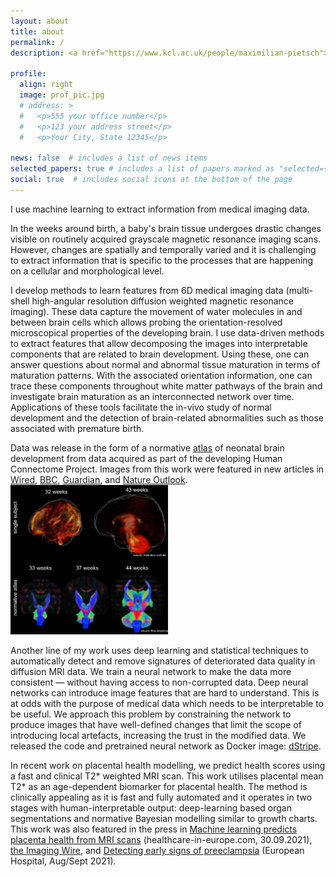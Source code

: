 ```yaml
---
layout: about
title: about
permalink: /
description: <a href="https://www.kcl.ac.uk/people/maximilian-pietsch">King's College London</a>

profile:
  align: right
  image: prof_pic.jpg
  # address: >
  #   <p>555 your office number</p>
  #   <p>123 your address street</p>
  #   <p>Your City, State 12345</p>

news: false  # includes a list of news items
selected_papers: true # includes a list of papers marked as "selected={true}"
social: true  # includes social icons at the bottom of the page
---
```


<!-- Write your biography here. Tell the world about yourself. Link to your favorite [subreddit](http://reddit.com). You can put a picture in, too. The code is already in, just name your picture `prof_pic.jpg` and put it in the `img/` folder.

Put your address / P.O. box / other info right below your picture. You can also disable any these elements by editing `profile` property of the YAML header of your `_pages/about.md`. Edit `_bibliography/papers.bib` and Jekyll will render your [publications page](/al-folio/publications/) automatically.

Link to your social media connections, too. This theme is set up to use [Font Awesome icons](http://fortawesome.github.io/Font-Awesome/) and [Academicons](https://jpswalsh.github.io/academicons/), like the ones below. Add your Facebook, Twitter, LinkedIn, Google Scholar, or just disable all of them. -->

I use machine learning to extract information from medical imaging data.

In the weeks around birth, a baby's brain tissue undergoes drastic changes visible on routinely acquired grayscale magnetic resonance imaging scans. However, changes are spatially and temporally varied and it is challenging to extract information that is specific to the processes that are happening on a cellular and morphological level.

I develop methods to learn features from 6D medical imaging data (multi-shell high-angular resolution diffusion weighted magnetic resonance imaging). These data capture the movement of water molecules in and between brain cells which allows probing the orientation-resolved microscopical properties of the developing brain. I use data-driven methods to extract features that allow decomposing the images into interpretable components that are related to brain development. Using these, one can answer questions about normal and abnormal tissue maturation in terms of maturation patterns. With the associated orientation information, one can trace these components throughout white matter pathways of the brain and investigate brain maturation as an interconnected network over time. Applications of these tools facilitate the in-vivo study of normal development and the detection of brain-related abnormalities such as those associated with premature birth.

Data was release in the form of a normative [atlas](https://gin.g-node.org/maxpietsch/dHCP_neonatal_HARDI_atlas/) of neonatal brain development from data acquired as part of the developing Human Connectome Project. Images from this work were featured in new articles in [Wired](https://www.wired.co.uk/gallery/developing-human-connectome-project), [BBC](https://www.bbc.co.uk/news/health-39854654), [Guardian](https://www.theguardian.com/science/2017/may/10/project-to-map-human-brain-from-womb-to-birth-releases-stunning-images), and [Nature Outlook](https://www.nature.com/articles/d41586-019-02208-0).
<img src="assets/img/dhcp_neo.jpg" alt="Neonatal tissue matruation contrast" width="50%"/>

<!-- - [From womb to world: scans capture how our brains develop during pregnancy and beyond](https://www.wired.co.uk/gallery/developing-human-connectome-project) (Wired, 15 May 2017),
- [Project to map human brain from womb to birth releases stunning images](https://www.theguardian.com/science/2017/may/10/project-to-map-human-brain-from-womb-to-birth-releases-stunning-images) (Guardian, 10 May 2017)
- [Baby brain scans reveal trillions of neural connections](https://www.bbc.co.uk/news/health-39854654) (BBC, 10 May 2017)
- [How to map the brain](https://www.nature.com/articles/d41586-019-02208-0) (Nature Outlook, 24 July 2019) -->


Another line of my work uses deep learning and statistical techniques to automatically detect and remove signatures of deteriorated data quality in diffusion MRI data. We train a neural network to make the data more consistent — without having access to non-corrupted data. Deep neural networks can introduce image features that are hard to understand. This is at odds with the purpose of medical data which needs to be interpretable to be useful. We approach this problem by constraining the network to produce images that have well-defined changes that limit the scope of introducing local artefacts, increasing the trust in the modified data. We released the code and pretrained neural network as Docker image: [dStripe](https://github.com/maxpietsch/dStripe).

In recent work on placental health modelling, we predict health scores using a fast and clinical T2* weighted MRI scan. This work utilises placental mean T2* as an age-dependent biomarker for placental health. The method is clinically appealing as it is fast and fully automated and it operates in two stages with human-interpretable output: deep-learning based organ segmentations and normative Bayesian modelling similar to growth charts. This work was also featured in the press in [Machine learning predicts placenta health from MRI scans](https://healthcare-in-europe.com/en/news/machine-learning-predicts-placenta-health-from-mri-scans.html) (healthcare-in-europe.com, 30.09.2021), [the Imaging Wire](https://theimagingwire.com/news/hybrid-himss-handheld-alliance-incidental-follow-ups/), and [Detecting early signs of preeclampsia](https://european-hospital.com/media/epaper/2/2021_3/#10) (European Hospital, Aug/Sept 2021).


